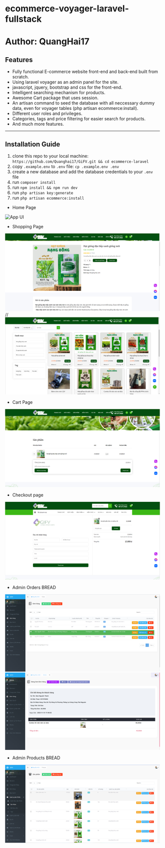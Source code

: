 # ecommerce-voyager-laravel-fullstack

# Author: QuangHai17
## Features

-   Fully functional E-commerce website front-end and back-end built from scratch.
-   Using laravel voyager as an admin panel for the site.
-   javascript, jquery, bootstrap and css for the front-end.
-   Intelligent searching mechanism for products.
-   Awesome Cart package that uses session.
-   An artisan command to seed the database with all neccessary dummy data, even for voyager tables (php artisan ecommerce:install).
-   Different user roles and privileges.
-   Categories, tags and price filtering for easier search for products.
-   And much more features.

---

## Installation Guide

1. clone this repo to your local machine: `https://github.com/Quanghai17/GiFV.git && cd ecommerce-laravel`
1. copy `.example.env` to `.env` file: `cp .example.env .env`
1. create a new database and add the database credentials to your `.env` file
1. run `composer install`
1. run `npm install && npm run dev`
1. run `php artisan key:generate`
1. run `php artisan ecommerce:install`

-   Home Page

![App UI](/ui.png)

-   Shopping Page

![App UI](/ui2.png)
//
![App UI](/ui5.png)

-   Cart Page

![App UI](/ui3.png)

-   Checkout page

![App UI](/ui4.png)

-   Admin Orders BREAD

![App UI](/ui6.png)
![App UI](/ui7.png)

-   Admin Products BREAD

![App UI](/ui8.png)
